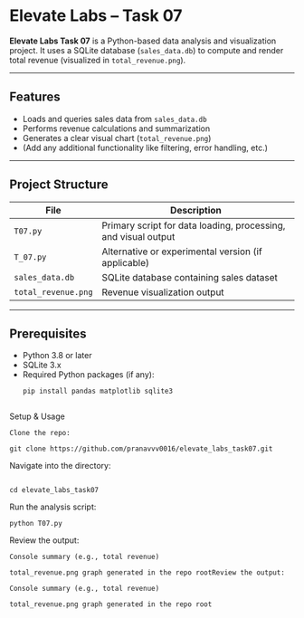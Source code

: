 # Elevate Labs – Task 07

**Elevate Labs Task 07** is a Python-based data analysis and visualization project. It uses a SQLite database (`sales_data.db`) to compute and render total revenue (visualized in `total_revenue.png`).

---

##  Features

- Loads and queries sales data from `sales_data.db`
- Performs revenue calculations and summarization
- Generates a clear visual chart (`total_revenue.png`)
- (Add any additional functionality like filtering, error handling, etc.)

---

##  Project Structure

| File | Description |
|------|-------------|
| `T07.py` | Primary script for data loading, processing, and visual output |
| `T_07.py` | Alternative or experimental version (if applicable) |
| `sales_data.db` | SQLite database containing sales dataset |
| `total_revenue.png` | Revenue visualization output |

---

##  Prerequisites

- Python 3.8 or later  
- SQLite 3.x  
- Required Python packages (if any):  
  ```bash
  pip install pandas matplotlib sqlite3



Setup & Usage

```
Clone the repo:

git clone https://github.com/pranavvv0016/elevate_labs_task07.git
```


Navigate into the directory:
```

cd elevate_labs_task07
```
Run the analysis script:
```
python T07.py
```
Review the output:
```
Console summary (e.g., total revenue)

total_revenue.png graph generated in the repo rootReview the output:

Console summary (e.g., total revenue)

total_revenue.png graph generated in the repo root
```
